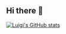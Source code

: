 ## Hi there 👋
[![Luigi's GitHub stats](https://github-readme-stats.vercel.app/api?username=luigisigillo)](https://github.com/anuraghazra/github-readme-stats)
<!--
**LuigiSigillo/luigisigillo** is a ✨ _special_ ✨ repository because its `README.md` (this file) appears on your GitHub profile.

Here are some ideas to get you started:

- 🔭 I’m currently working on ...
- 🌱 I’m currently learning ...
- 👯 I’m looking to collaborate on ...
- 🤔 I’m looking for help with ...
- 💬 Ask me about ...
- 📫 How to reach me: ...
- 😄 Pronouns: ...
- ⚡ Fun fact: ...
-->
